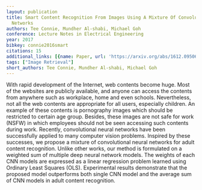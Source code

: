 ```yaml
---
layout: publication
title: Smart Content Recognition From Images Using A Mixture Of Convolutional Neural
  Networks
authors: Tee Connie, Mundher Al-shabi, Michael Goh
conference: Lecture Notes in Electrical Engineering
year: 2017
bibkey: connie2016smart
citations: 15
additional_links: [{name: Paper, url: 'https://arxiv.org/abs/1612.09506'}]
tags: ["Image Retrieval"]
short_authors: Tee Connie, Mundher Al-shabi, Michael Goh
---
```

With rapid development of the Internet, web contents become huge. Most of the
websites are publicly available, and anyone can access the contents from
anywhere such as workplace, home and even schools. Nevertheless, not all the
web contents are appropriate for all users, especially children. An example of
these contents is pornography images which should be restricted to certain age
group. Besides, these images are not safe for work (NSFW) in which employees
should not be seen accessing such contents during work. Recently, convolutional
neural networks have been successfully applied to many computer vision
problems. Inspired by these successes, we propose a mixture of convolutional
neural networks for adult content recognition. Unlike other works, our method
is formulated on a weighted sum of multiple deep neural network models. The
weights of each CNN models are expressed as a linear regression problem learned
using Ordinary Least Squares (OLS). Experimental results demonstrate that the
proposed model outperforms both single CNN model and the average sum of CNN
models in adult content recognition.
